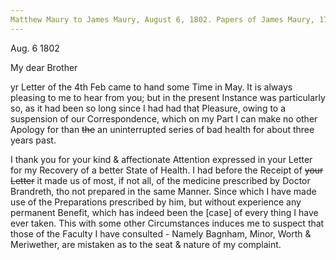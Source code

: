 ```yaml
---
Matthew Maury to James Maury, August 6, 1802. Papers of James Maury, 1769-1917, Accession #3888 and #3888-a, Special Collections, University of Virginia Library, Charlottesville, Va. Box 3, images 97-100. 
---
```


Aug. 6 1802

My dear Brother

yr Letter of the 4th Feb came to hand some Time in May. It is always pleasing to me to hear from you; but in the present Instance was particularly so, as it had been so long since I had had that Pleasure, owing to a suspension of our Correspondence, which on my Part I can make no other Apology for than ~~the~~ an  uninterrupted series of bad health for about three years past. 

I thank you for your kind & affectionate Attention expressed in your Letter for my Recovery of a better State of Health. I had before the Receipt of ~~your Letter~~ it made us of most, if not all, of the medicine prescribed by Doctor Brandreth, tho not prepared in the same Manner. Since which I have made use of the Preparations prescribed by him, but without experience any permanent Benefit, which has indeed been the [case] of every thing I have ever taken. This with some other Circumstances induces me to suspect that those of the Faculty I have consulted - Namely Bagnham, Minor, Worth & Meriwether, are mistaken as to the seat & nature of my complaint. 